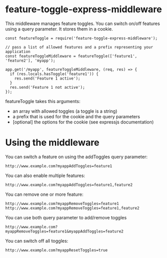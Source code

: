 feature-toggle-express-middleware
=================================
This middleware manages feature toggles. You can switch on/off features using a query parameter. It stores them in a cookie.
```
const featureToggle = require('feature-toggle-express-middleware');

// pass a list of allowed features and a prefix representing your application
const featureToggleMiddleware = featureToggle(['feature1', 'feature2'], 'myapp');

app.get('/myapp', featureToggleMiddleware, (req, res) => {
  if (res.locals.hasToggle('feature1')) {
    res.send('Feature 1 active');
  }
  res.send('Feature 1 not active');
});
```

featureToggle takes this arguments:
* an array with allowed toggles (a toggle is a string)
* a prefix that is used for the cookie and the query parameters
* [optional] the options for the cookie (see expressjs documentation)

Using the middleware
====================
You can switch a feature on using the addToggles query parameter:
```
http://www.example.com?myappAddToggles=feature1
```
You can also enable multiple features:
```
http://www.example.com?myappAddToggles=feature1,feature2
```
You can remove one or more feature:
```
http://www.example.com?myappRemoveToggles=feature1
http://www.example.com?myappRemoveToggles=feature1,feature2
```
You can use both query parameter to add/remove toggles
```
http://www.example.com?myappRemoveToggles=feature1&myappAddToggles=feature2
```
You can switch off all toggles:
```
http://www.example.com?myappResetToggles=true
```
